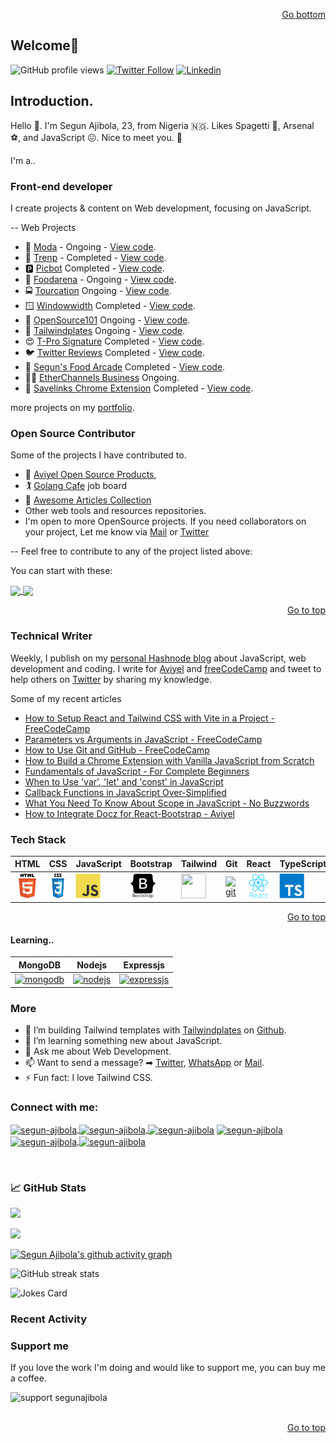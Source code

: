 <div id="top"></div>
<p align="right"><a href="#bottom">Go bottom</a></p>
<h2>Welcome👋</h2>

<!-- ![GitHub profile views](https://gpvc.arturio.dev/segunajibola) -->
![GitHub profile views](https://komarev.com/ghpvc/?username=segunajibola)
<a href="https://twitter.com/iamsegunajibola"><img alt="Twitter Follow" src="https://img.shields.io/twitter/follow/iamsegunajibola?label=Twitter&message=16k&style=for-the-badge&logo=twitter&color=blue"></a>
<a href="https://www.linkedin.com/in/segun-ajibola-511502175/"><img alt="Linkedin" src="https://img.shields.io/static/v1?style=for-the-badge&logo=linkedin&label=Linkedin&message=1k&color=blue"></a>
## Introduction.

Hello 👋. I'm Segun Ajibola, 23, from Nigeria 🇳🇬. Likes Spagetti 🍝, Arsenal ⚽, and JavaScript 😖. Nice to meet you. 🤝

<!-- [![Typing SVG](https://readme-typing-svg.herokuapp.com?size=15&duration=3000&color=1C8EF3&multiline=true&height=100&lines=%23+pra+qu%C3%AA+tantos+c%C3%B3digos%3F;%23+se+a+vida+n%C3%A3o+%C3%A9+programada;%23+e+as+melhores+coisas;%23+n%C3%A3o+tem+l%C3%B3gica.)](https://git.io/typing-svg) -->
I'm a..
### Front-end developer
I create projects & content on Web development, focusing on JavaScript.

-- Web Projects
- 🚀 [Moda](https://moda-site.vercel.app) - Ongoing - [View code](https://github.com/segunajibola/moda).
- 🎉 [Trenp](https://trenp.vercel.app) - Completed - [View code](https://github.com/segunajibola/trenp).
- 🅿️ [Picbot](https://picbot.vercel.app) Completed - [View code](https://github.com/segunajibola/picbot).
- 🌮 [Foodarena](https://foodarena.vercel.app) - Ongoing - [View code](https://github.com/segunajibola/foodarena).
- 🚍 [Tourcation](https://tourcation-app.vercel.app) Ongoing - [View code](https://github.com/segunajibola/tourcation).
- 🪟 [Windowwidth](https://windowwidth.vercel.app) Completed - [View code](https://github.com/segunajibola/windowwidth/).
- 👥 [OpenSource101](https://github.com/segunajibola/opensource101) Ongoing - [View code](https://github.com/segunajibola/opensource101).
- 🌊 [Tailwindplates](https://tailwindplates.vercel.app) Ongoing - [View code](https://github.com/segunajibola/tailwindplates).
- 😍 [T-Pro Signature](https://tprosignature.vercel.app) Completed - [View code](https://github.com/segunajibola/t-pro).
- 🐦 [Twitter Reviews](https://dannythompson-twitterportfolio.vercel.app) Completed - [View code](https://github.com/segunajibola/twitter-portfolio).
- 🥣 [Segun's Food Arcade](https://segunajibola.github.io/segunsfoodarcade/index.html) Completed - [View code](https://github.com/segunajibola/segunsfoodarcade).
- 👨‍💻 [EtherChannels Business](https://etherchannelsbusiness.com) Ongoing.
- 🔗 [Savelinks Chrome Extension](https://savelinks.vercel.app) Completed - [View code](https://github.com/segunajibola/savelinks-chrome-extension).


more projects on my [portfolio](https://segunajibola.com).


### Open Source Contributor
Some of the projects I have contributed to.
 - 🥑 [Aviyel Open Source Products](https://aviyel.com/projects),
 - 🏌️‍ [Golang Cafe](https://github.com/segunajibola/job-board/tree/master) job board
 - 🦸‍ [Awesome Articles Collection](https://github.com/Olanetsoft/awesome-article-collection)
 - Other web tools and resources repositories.
 - I'm open to more OpenSource projects. If you need collaborators on your project, Let me know via [Mail](mailto:ajbl.segun@gmail.com) or [Twitter](https://twitter.com/iamsegunajibola)

-- Feel free to contribute to any of the project listed above:

You can start with these:

<a href="https://github.com/segunajibola/tourcation">
  <img align="center" src="https://github-readme-stats.vercel.app/api/pin/?username=segunajibola&repo=tourcation" />
</a>
<a href="https://github.com/segunajibola/opensource101">
  <img align="center" src="https://github-readme-stats.vercel.app/api/pin/?username=segunajibola&repo=opensource101" />
</a>

<p align="right"><a href="#top">Go to top</a></p>

### Technical Writer
Weekly, I publish on my [personal Hashnode blog](https://blog.segunajibola.com) about JavaScript, web development and coding. I write for [Aviyel](https://aviyel.com) and [freeCodeCamp](https://freecodecamp.org) and tweet to help others on [Twitter](https://twitter.com/iamsegunajibola) by sharing my knowledge.

Some of my recent articles
- [How to Setup React and Tailwind CSS with Vite in a Project - FreeCodeCamp](https://www.freecodecamp.org/news/how-to-install-tailwindcss-in-react/)
- [Parameters vs Arguments in JavaScript - FreeCodeCamp](https://www.freecodecamp.org/news/what-is-the-difference-between-parameters-and-arguments-in-javascript/)
- [How to Use Git and GitHub - FreeCodeCamp](https://www.freecodecamp.org/news/introduction-to-git-and-github/)
- [How to Build a Chrome Extension with Vanilla JavaScript from Scratch](https://blog.segunajibola.com/how-to-build-a-chrome-extension-with-vanilla-javascript-from-scratch)
- [Fundamentals of JavaScript - For Complete Beginners](https://blog.segunajibola.com/fundamentals-of-javascript-for-complete-beginners)
- [When to Use 'var', 'let' and 'const' in JavaScript](https://blog.segunajibola.com/when-to-use-var-let-and-const-in-javascript)
- [Callback Functions in JavaScript Over-Simplified](https://blog.segunajibola.com/callback-functions-in-javascript-over-simplified)
- [What You Need To Know About Scope in JavaScript - No Buzzwords](https://blog.segunajibola.com/what-you-need-to-know-about-scope-in-javascript-no-buzzwords)
- [How to Integrate Docz for React-Bootstrap - Aviyel](https://aviyel.com/post/3000/how-to-integrate-docz-for-react-bootstrap)

### Tech Stack

| HTML          | CSS |  JavaScript | Bootstrap | Tailwind  | Git | React | TypeScript | Next | Postgresql | Prisma|
| ------------- | --- | ------------| --------- | ----------| --- |------ | ---------- |----- | ---------- | ----- |
| <a href="https://www.w3.org/html/" target="_blank"><img src="https://raw.githubusercontent.com/devicons/devicon/master/icons/html5/html5-original-wordmark.svg"  alt="html5" width="40" height="40"/></a>  | <a href="https://www.w3schools.com/css/" target="_blank"><img src="https://raw.githubusercontent.com/devicons/devicon/master/icons/css3/css3-original-wordmark.svg"  alt="css3" width="40" height="40"/></a>  |  <a href="https://developer.mozilla.org/en-US/docs/Web/JavaScript" target="_blank"><img  src="https://raw.githubusercontent.com/devicons/devicon/master/icons/javascript/javascript-original.svg" alt="javascript" width="40" height="40"/></a> | <a href="https://getbootstrap.com" target="_blank"><img src="https://raw.githubusercontent.com/devicons/devicon/master/icons/bootstrap/bootstrap-plain-wordmark.svg"  alt="bootstrap" width="40" height="40"/></a>|<a href="https://tailwindcss.com/" target="_blank"><img src="https://cdn.jsdelivr.net/gh/devicons/devicon/icons/tailwindcss/tailwindcss-plain.svg" width="40" height="40" /></a> | <a href="https://git-scm.com/" target="_blank"><img src="https://www.vectorlogo.zone/logos/git-scm/git-scm-icon.svg" alt="git" width="40" height="40"/></a> |  <a href="https://reactjs.org/" target="_blank"><img src="https://raw.githubusercontent.com/devicons/devicon/master/icons/react/react-original-wordmark.svg" alt="react" width="40" height="40"/></a> |  <a href="https://typescriptlang.org/" target="_blank"><img src="https://raw.githubusercontent.com/devicons/devicon/master/icons/typescript/typescript-plain.svg" alt="typescript" width="40" height="40"/></a> |  <a href="https://nextjs.org/" target="_blank"><img src="https://devicons.railway.app/i/nextjs-light.svg" alt="nextjs" width="40" height="40"/></a> |  <a href="https://postgresql.org/" target="_blank"><img src="https://devicons.railway.app/i/postgresql.svg" alt="postgresql" width="40" height="40"/></a> | <a href="https://prisma.io/" target="_blank"><img src="https://devicons.railway.app/i/prisma-light.svg" alt="prisma" width="40" height="40"/></a> |
 
<p align="right"><a href="#top">Go to top</a></p>

#### Learning..

| MongoDB | Nodejs | Expressjs |
| ------- | ------ | ----------|
|  <a href="https://mongodb.com/" target="_blank"><img src="https://devicons.railway.app/i/mongodb.svg" alt="mongodb" width="40" height="40"/></a> |  <a href="https://nodejs.org/" target="_blank"><img src="https://devicons.railway.app/i/nodejs.svg" alt="nodejs" width="40" height="40"/></a> |  <a href="https://expressjs.com/" target="_blank"><img src="https://img.icons8.com/ios/icon/kg46nzoJrmTR/express-js" alt="expressjs" width="40" height="40"/></a>|

### More

- 🔭 I’m building Tailwind templates with [Tailwindplates](https://tailwindplates.vercel.app) on [Github](https://github.com/segunajibola/Tailwindplates).
- 🌱 I’m learning something new about JavaScript.
- 💬 Ask me about Web Development.
- 📫 Want to send a message? ➡ [Twitter](https://twitter.com/messages/compose?recipient_id=1073136933876977664), [WhatsApp](https://wa.me/2348105729893) or [Mail](mailto:ajbl.segun@gmail.com). 
- ⚡ Fun fact: I love Tailwind CSS.

### Connect with me:
<p align="left">
 <a href="https://twitter.com/iamsegunajibola" target="blank">
  <img align="center" src="https://raw.githubusercontent.com/rahuldkjain/github-profile-readme-generator/master/src/images/icons/Social/twitter.svg" alt="segun-ajibola"   height="30" width="40" />
 </a>
 <a href="https://codepen.io/iamsegunajibola" target="blank">
  <img align="center" src="https://raw.githubusercontent.com/rahuldkjain/github-profile-readme-generator/master/src/images/icons/Social/codepen.svg" alt="segun-ajibola"       height="30" width="40" />
 </a>
 <a href="https://dev.to/iamajibolasegun" target="blank">
  <img align="center" src="https://cdn.jsdelivr.net/npm/simple-icons@3.0.1/icons/dev-dot-to.svg" alt="segun-ajibola" height="30" width="40" /></a>
 <a href="https://www.linkedin.com/in/segun-ajibola-511502175/" target="blank">
  <img align="center" src="https://raw.githubusercontent.com/rahuldkjain/github-profile-readme-generator/master/src/images/icons/Social/linked-in-alt.svg"               alt="segun-ajibola" height="30" width="40" />
 </a>
 <a href="https://stackoverflow.com/users/segunajibola" target="blank">
  <img align="center" src="https://raw.githubusercontent.com/rahuldkjain/github-profile-readme-generator/master/src/images/icons/Social/stack-overflow.svg"               alt="segun-ajibola" height="30" width="40" />
 </a>
 <a href="https://instagram.com/iamsegunajibola" target="blank">
  <img align="center" src="https://raw.githubusercontent.com/rahuldkjain/github-profile-readme-generator/master/src/images/icons/Social/instagram.svg" alt="segun-ajibola" height="30" width="40" />
 </a>
</p>
</br>

### 📈 GitHub Stats

<!-- [![Top Langs](https://github-readme-stats.vercel.app/api/top-langs/?username=segunajibola)](https://github.com/anuraghazra/github-readme-stats)
![GitHub stats](https://github-readme-stats.vercel.app/api?username=segunajibola&show_icons=true) -->

<a href="https://github.com/segunajibola/github-readme-stats"><img height="150em" src="https://github-readme-stats.vercel.app/api/top-langs/?username=segunajibola&hide=Shell,Ruby&layout=compact&theme=onedark" /></a> 

<a href="https://github.com/segunajibola/github-readme-stats"><img height="150em" src="https://github-readme-stats.vercel.app/api?username=segunajibola&show_icons=true&theme=onedark" /></a>

[![Segun Ajibola's github activity graph](https://github-readme-activity-graph.cyclic.app/graph?username=segunajibola&theme=github-compact)](https://github.com/ashutosh00710/github-readme-activity-graph)

![GitHub streak stats](https://github-readme-streak-stats.herokuapp.com/?user=segunajibola)

<img src="https://readme-jokes.vercel.app/api?hideBorder&theme=dracula" alt="Jokes Card" />

<!-- ![Jokes Card](https://readme-jokes.vercel.app/api?hideBorder&theme=dracula) -->


### Recent Activity

<!--START_SECTION:activity-->

<!--END_SECTION:activity-->

### Support me

If you love the work I'm doing and would like to support me, you can buy me a coffee.
<p><a href="https://www.buymeacoffee.com/segunajibola"> <img align="left" src="https://cdn.buymeacoffee.com/buttons/v2/default-yellow.png" height="50" width="210" alt="support segunajibola" /></a></p><br><br>
<p align="right"><a href="#top">Go to top</a></p>
<div id="bottom"></div>

